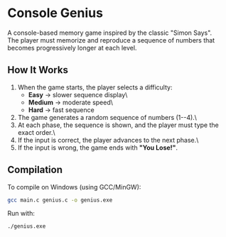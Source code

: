 # Console Genius

A console-based memory game inspired by the classic "Simon Says".\
The player must memorize and reproduce a sequence of numbers that
becomes progressively longer at each level.

## How It Works

1.  When the game starts, the player selects a difficulty:
    -   **Easy** → slower sequence display\
    -   **Medium** → moderate speed\
    -   **Hard** → fast sequence
2.  The game generates a random sequence of numbers (1--4).\
3.  At each phase, the sequence is shown, and the player must type the
    exact order.\
4.  If the input is correct, the player advances to the next phase.\
5.  If the input is wrong, the game ends with **"You Lose!"**.


## Compilation

To compile on Windows (using GCC/MinGW):

``` bash
gcc main.c genius.c -o genius.exe
```

Run with:

``` bash
./genius.exe
```

